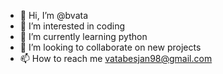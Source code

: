 - 👋 Hi, I’m @bvata
- 👀 I’m interested in coding
- 🌱 I’m currently learning python
- 💞️ I’m looking to collaborate on new projects
- 📫 How to reach me vatabesjan98@gmail.com

<!---
bvata/bvata is a ✨ special ✨ repository because its `README.md` (this file) appears on your GitHub profile.
You can click the Preview link to take a look at your changes.
--->
